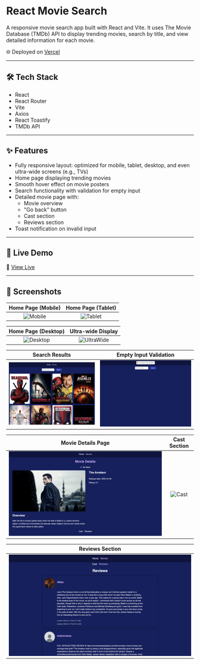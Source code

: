 # React Movie Search

A responsive movie search app built with React and Vite. It uses The Movie Database (TMDb) API to display trending movies, search by title, and view detailed information for each movie.

🌐 Deployed on [Vercel](https://goit-react-hw-05-2fbpnv939-nina-kulyks-projects.vercel.app/)

---

## 🛠 Tech Stack

- React
- React Router
- Vite
- Axios
- React Toastify
- TMDb API

---

## ✨ Features

- Fully responsive layout: optimized for mobile, tablet, desktop, and even ultra-wide screens (e.g., TVs)
- Home page displaying trending movies
- Smooth hover effect on movie posters
- Search functionality with validation for empty input
- Detailed movie page with:
  - Movie overview
  - "Go back" button
  - Cast section
  - Reviews section
- Toast notification on invalid input

---

## 🚀 Live Demo

🔗 [View Live](https://goit-react-hw-05-2fbpnv939-nina-kulyks-projects.vercel.app/)

---

## 📸 Screenshots

| Home Page (Mobile) | Home Page (Tablet) |
|:--:|:--:|
| ![Mobile](./screenshots/home-mobile.png) | ![Tablet](./screenshots/home-tablet.png) |

| Home Page (Desktop) | Ultra-wide Display |
|:--:|:--:|
| ![Desktop](./screenshots/home-desktop.png) | ![UltraWide](./screenshots/ultrawide.png) |

| Search Results | Empty Input Validation |
|:--:|:--:|
| ![Search](./screenshots/search.png) | ![Validation](./screenshots/empty-input.png) |

| Movie Details Page | Cast Section |
|:--:|:--:|
| ![Details](./screenshots/movie-details.png) | ![Cast](./screenshots/cast.png) |

| Reviews Section |
|:--:|
| ![Reviews](./screenshots/reviews.png) |
